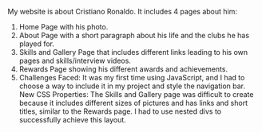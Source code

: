 My website is about Cristiano Ronaldo. It includes 4 pages about him:
1. Home Page with his photo.
2. About Page with a short paragraph about his life and the clubs he has played for.
3. Skills and Gallery Page that includes different links leading to his own pages and skills/interview videos.
4. Rewards Page showing his different awards and achievements.
5. Challenges Faced:
It was my first time using JavaScript, and I had to choose a way to include it in my project and style the navigation bar.
New CSS Properties: The Skills and Gallery page was difficult to create because it includes different sizes of pictures and has links and short titles, similar to the Rewards page. I had to use nested divs to successfully achieve this layout.
